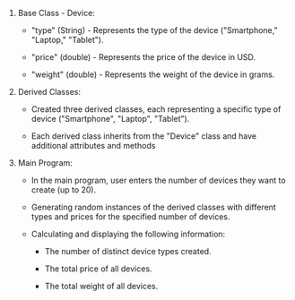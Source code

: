 1. Base Class - Device:

    - "type" (String) - Represents the type of the device ("Smartphone," "Laptop," "Tablet").

    - "price" (double) - Represents the price of the device in USD.

    - "weight" (double) - Represents the weight of the device in grams.

2. Derived Classes:

    - Created three derived classes, each representing a specific type of device ("Smartphone", "Laptop", "Tablet").

    - Each derived class inherits from the "Device" class and have additional attributes and methods 

3. Main Program:

    - In the main program, user enters the number of devices they want to create (up to 20).

    - Generating random instances of the derived classes with different types and prices for the specified number of devices.

    - Calculating and displaying the following information:

        - The number of distinct device types created.

        - The total price of all devices.

        - The total weight of all devices.


